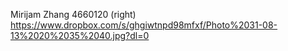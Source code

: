 Mirijam Zhang 4660120 (right) https://www.dropbox.com/s/ghgiwtnpd98mfxf/Photo%2031-08-13%2020%2035%2040.jpg?dl=0
